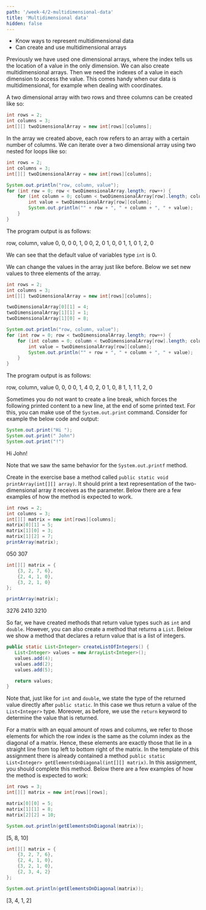 ```yaml
---
path: '/week-4/2-multidimensional-data'
title: 'Multidimensional data'
hidden: false
---
```


<text-box variant='learningObjectives' name='Learning Objectives'>

 -  Know ways to represent multidimensional data
  - Can create and use multidimensional arrays

</text-box>

Previously we have used one dimensional arrays, where the index tells us the location of a value in the only dimension.
We can also create multidimensional arrays. Then we need the indexes of a value in each dimension to access the value.
This comes handy when our data is multidimensional, for example when dealing with coordinates.

A two dimensional array with two rows and three columns can be created like so:

```java
int rows = 2;
int columns = 3;
int[][] twoDimensionalArray = new int[rows][columns];
```

In the array we created above, each row refers to an array with a certain number of columns.
We can iterate over a two dimensional array using two nested for loops like so:

```java
int rows = 2;
int columns = 3;
int[][] twoDimensionalArray = new int[rows][columns];

System.out.println("row, column, value");
for (int row = 0; row < twoDimensionalArray.length; row++) {
    for (int column = 0; column < twoDimensionalArray[row].length; column++) {
        int value = twoDimensionalArray[row][column];
        System.out.println("" + row + ", " + column + ", " + value);
    }
}
```

The program output is as follows:

<sample-output>

row, column, value
0, 0, 0
0, 1, 0
0, 2, 0
1, 0, 0
1, 1, 0
1, 2, 0

</sample-output>

We can see that the default value of variables type `int` is 0.

We can change the values in the array just like before.
Below we set new values to three elements of the array.

```java
int rows = 2;
int columns = 3;
int[][] twoDimensionalArray = new int[rows][columns];

twoDimensionalArray[0][1] = 4;
twoDimensionalArray[1][1] = 1;
twoDimensionalArray[1][0] = 8;

System.out.println("row, column, value");
for (int row = 0; row < twoDimensionalArray.length; row++) {
    for (int column = 0; column < twoDimensionalArray[row].length; column++) {
        int value = twoDimensionalArray[row][column];
        System.out.println("" + row + ", " + column + ", " + value);
    }
}
```

The program output is as follows:

<sample-output>

row, column, value
0, 0, 0
0, 1, 4
0, 2, 0
1, 0, 8
1, 1, 1
1, 2, 0

</sample-output>

<text-box variant="hint" variant="print">

Sometimes you do not want to create a line break, which forces the following printed content to a new line, at the end of some printed text. For this, you can make use of the `System.out.print` command. Consider for example the below code and output:

``` java
System.out.print("Hi ");
System.out.print(" John")
System.out.print("!")
```

<sample-output>
Hi John!
</sample-output>

Note that we saw the same behavior for the `System.out.printf` method.

</text-box>

<programming-exercise name='Printing a multidimensional array'>

Create in the exercise base a method called `public static void printArray(int[][] array)`. It should print a text representation of the two-dimensional array it receives as the parameter. Below there are a few examples of how the method is expected to  work.

```java
int rows = 2;
int columns = 3;
int[][] matrix = new int[rows][columns];
matrix[0][1] = 5;
matrix[1][0] = 3;
matrix[1][2] = 7;
printArray(matrix);
```

<sample-output>

050
307

</sample-output>

```java
int[][] matrix = {
    {3, 2, 7, 6},
    {2, 4, 1, 0},
    {3, 2, 1, 0}
};

printArray(matrix);
```

<sample-output>

3276
2410
3210

</sample-output>

</programming-exercise>

<text-box variant="hint" name="Methods that return a list">

So far, we have created methods that return value types such as `int` and `double`. However, you can also create a method that returns a `List`. Below we show a method that declares a return value that is a list of integers.

```java
public static List<Integer> createListOfIntegers() {
   List<Integer> values = new ArrayList<Integer>();
   values.add(4);
   values.add(2);
   values.add(5);

   return values;
}
```

Note that, just like for `int` and `double`, we state the type of the returned value directly after `public static`. In this case we thus return a value of the `List<Integer>` type. Moreover, as before, we use the `return` keyword to determine the value that is returned.

</text-box>


<programming-exercise name='Elements on the diagonal'>

For a matrix with an equal amount of rows and columns, we refer to those elements for which the row index is the same as the column index as the diagonal of a matrix. Hence, these elements are exactly those that lie in a straight line from top left to bottom right of the matrix. In the template of this assignment there is already contained a method
`public static List<Integer> getElementsOnDiagonal(int[][] matrix)`. In this assignment, you should complete this method.  Below there are a few examples of how the method is expected to work:

``` java
int rows = 3;
int[][] matrix = new int[rows][rows];

matrix[0][0] = 5;
matrix[1][1] = 8;
matrix[2][2] = 10;

System.out.println(getElementsOnDiagonal(matrix));
```

<sample-output>

[5, 8, 10]

</sample-output>

``` java
int[][] matrix = {
    {3, 2, 7, 6},
    {2, 4, 1, 0},
    {3, 2, 1, 0},
    {2, 3, 4, 2}
};

System.out.println(getElementsOnDiagonal(matrix));
```

<sample-output>

[3, 4, 1, 2]

</sample-output>


</programming-exercise>
